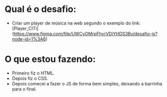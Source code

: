 # Qual é o desafio:
- Criar um player de música na web segundo o exemplo do link: [Player_CITi] (https://www.figma.com/file/UWCyOMrpFhyrVDiYHDS3By/desafio-js?node-id=1%3A6)

# O que estou fazendo:
- Primeiro fiz o HTML.
- Depois fiz o CSS.
- Depois comecei a fazer o JS de forma bem simples, deixando a barrinha para o final.
